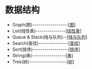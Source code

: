 # 数据结构
 - Graph(图)------------------[[图]](https://mp.csdn.net/console/article)
 - List(线性表)---------------[[线性表]](https://mp.csdn.net/console/article)
 - Queue & Stack(栈与队列)--[[栈与队列]](https://mp.csdn.net/console/article)
 - Search(查找)---------------[[查找]](https://mp.csdn.net/console/article)
 - Sort(排序)------------------[[排序]](https://mp.csdn.net/console/article)
 - String(串)-----------------[[串]](https://mp.csdn.net/console/article)
 - Tree(树)-------------------[[树]](https://mp.csdn.net/console/article)
